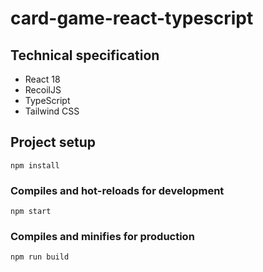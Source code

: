# card-game-react-typescript

## Technical specification
 - React 18
 - RecoilJS
 - TypeScript
 - Tailwind CSS

## Project setup
```
npm install
```

### Compiles and hot-reloads for development
```
npm start
```

### Compiles and minifies for production
```
npm run build
```

